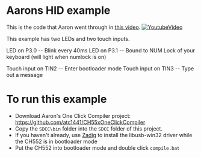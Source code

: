 # Aarons HID example

This is the code that Aaron went through in [this video](https://www.youtube.com/watch?v=cSYMe4xyGeo).
[![YoutubeVideo](https://img.youtube.com/vi/cSYMe4xyGeo/0.jpg)](https://www.youtube.com/watch?v=cSYMe4xyGeo)

This example has two LEDs and two touch inputs.

LED on P3.0 -- Blink every 40ms
LED on P3.1 -- Bound to NUM Lock of your keyboard (will light when numlock is on)

Touch input on TIN2 -- Enter bootloader mode
Touch input on TIN3 -- Type out a message

# To run this example

- Download Aaron's One Click Compiler project: https://github.com/atc1441/CH55xOneClickCompiler
- Copy the `SDCC\bin` folder into the `SDCC` folder of this project.
- If you haven't already, use [Zadig](https://zadig.akeo.ie/) to install the libusb-win32 driver while the CH552 is in bootloader mode
- Put the CH552 into bootloader mode and double click `compile.bat`
